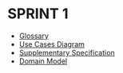 # SPRINT 1

* [Glossary](Glossary.md)
* [Use Cases Diagram](DUC.md)
* [Supplementary Specification](FURPS.md)
* [Domain Model](MD.md)


